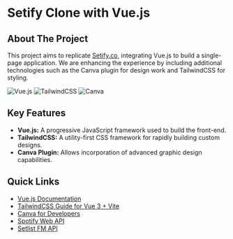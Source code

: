 # Setify Clone with Vue.js

## About The Project

This project aims to replicate [Setify.co](https://setify.co/), integrating Vue.js to build a single-page application. We are enhancing the experience by including additional technologies such as the Canva plugin for design work and TailwindCSS for styling.

![Vue.js](https://img.shields.io/badge/-Vue.js-4FC08D?style=for-the-badge&logo=vue.js&logoColor=white)
![TailwindCSS](https://img.shields.io/badge/-Tailwind_CSS-06B6D4?style=for-the-badge&logo=tailwind-css&logoColor=white)
![Canva](https://img.shields.io/badge/-Canva-00C4CC?style=for-the-badge&logo=canva&logoColor=white)

## Key Features

- **Vue.js:** A progressive JavaScript framework used to build the front-end.
- **TailwindCSS:** A utility-first CSS framework for rapidly building custom designs.
- **Canva Plugin:** Allows incorporation of advanced graphic design capabilities.

## Quick Links

- [Vue.js Documentation](https://vuejs.org/)
- [TailwindCSS Guide for Vue 3 + Vite](https://v2.tailwindcss.com/docs/guides/vue-3-vite)
- [Canva for Developers](https://www.canva.com/developers/)
- [Spotify Web API](https://developer.spotify.com/documentation/web-api/)
- [Setlist FM API](https://api.setlist.fm/docs/1.0/index.html)

